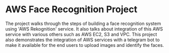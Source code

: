 # AWS Face Recognition Project

The project walks through the steps of building a face recognition system using 'AWS Rekognition' service. It also talks about integration of this AWS service with various others such as AWS EC2, S3 and VPC. This project also demonstrates the integration of AWS services with a telegram bot to make it available for the end users to upload images and identify the faces.
